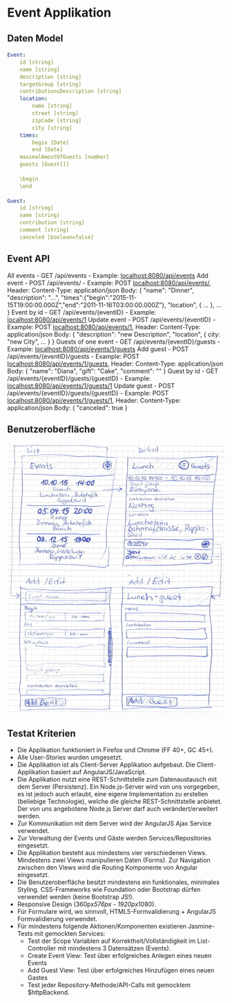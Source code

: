 # Event Applikation

## Daten Model

```yaml
Event:
	id [string]
	name [string]
	description [string]
	targetGroup [string]
	contributionsDescription [string]
	location:
		name [string]
		street [string]
		zipCode [string]
		city [string]
	times:
		begin [Date]
		end [Date]
	maximalAmoutOfGuests [number]
	guests [Guest[]]

	\begin
	\end

Guest:
	id [string]
	name [string]
	contribution [string]
	comment [string]
	canceled [boolean=false]

```

## Event API

All events
	- GET /api/events
	- Example: [localhost:8080/api/events](http://localhost:8080/api/events)
Add event
	- POST /api/events/
	- Example: POST [localhost:8080/api/events/](http://localhost:8080/api/events/), Header: Content-Type: application/json Body: { "name": "Dinner", "description": "...", "times":{"begin":"2015-11-15T19:00:00.000Z","end":"2011-11-16T03:00:00.000Z"}, "location", { ... }, ... }
Event by id
	- GET /api/events/{eventID}
	- Example: [localhost:8080/api/events/1](http://localhost:8080/api/events/1)
Update event
	- POST /api/events/{eventID}
	- Example: POST [localhost:8080/api/events/1](http://localhost:8080/api/events/1), Header: Content-Type: application/json Body: { "description": "new Description", "location", { city: "new City", ... } }
Guests of one event
	- GET /api/events/{eventID}/guests
	- Example: [localhost:8080/api/events/1/guests](http://localhost:8080/api/events/1/guests)
Add guest
	- POST /api/events/{eventID}/guests
	- Example: POST [localhost:8080/api/events/1/guests](http://localhost:8080/api/events/1/guests), Header: Content-Type: application/json Body: { "name": "Diana", "gift": "Cake", "comment": "" }
Guest by id
	- GET /api/events/{eventID}/guests/{guestID}
	- Example: [localhost:8080/api/events/1/guests/1](http://localhost:8080/api/events/1/guests/1)
Update guest
	- POST /api/events/{eventID}/guests/{guestID}
	- Example: POST [localhost:8080/api/events/1/guests/1](http://localhost:8080/api/events/1/guests/1), Header: Content-Type: application/json Body: { "canceled": true }

## Benutzeroberfläche

![Wireframes](wireframes.jpg)

## Testat Kriterien

- Die Applikation funktioniert in Firefox und Chrome (FF 40+, GC 45+).
- Alle User-Stories wurden umgesetzt.
- Die Applikation ist als Client-Server Applikation aufgebaut. Die Client-Applikation basiert auf AngularJS/JavaScript.
- Die Applikation nutzt eine REST-Schnittstelle zum Datenaustausch mit dem Server (Persistenz). Ein Node.js-Server wird von uns vorgegeben, es ist jedoch auch erlaubt, eine eigene Implementation zu erstellen (beliebige Technologie), welche die gleiche REST-Schnittstelle anbietet. Der von uns angebotene Node.js Server darf auch verändert/erweitert werden.
- Zur Kommunikation mit dem Server wird der AngularJS Ajax Service verwendet.
- Zur Verwaltung der Events und Gäste werden Services/Repositories eingesetzt.
- Die Applikation besteht aus mindestens vier verschiedenen Views. Mindestens zwei Views manipulieren Daten (Forms). Zur Navigation zwischen den Views wird die Routing Komponente von Angular eingesetzt.
- Die Benutzeroberfläche besitzt mindestens ein funktionales, minimales Styling. CSS-Frameworks wie Foundation oder Bootstrap dürfen verwendet werden (keine Bootstrap JS!).
- Responsive Design (360px*576px - 1920px*1080).
- Für Formulare wird, wo sinnvoll, HTML5-Formvalidierung + AngularJS Formvalidierung verwendet.
- Für mindestens folgende Aktionen/Komponenten existieren Jasmine-Tests mit gemockten Services:
	- Test der Scope Variablen auf Korrektheit/Vollständigkeit im List-Controller mit mindestens 3 Datensätzen (Events).
	- Create Event View: Test über erfolgreiches Anlegen eines neuen Events
	- Add Guest View: Test über erfolgreiches Hinzufügen eines neuen Gastes
	- Test jeder Repository-Methode/API-Calls mit gemocktem $httpBackend.
